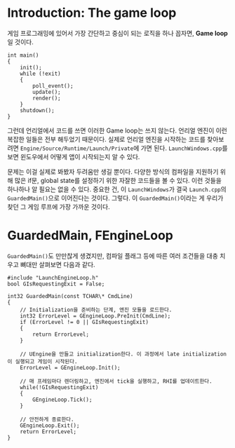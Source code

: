 # Introduction: The game loop

게임 프로그래밍에 있어서 가장 간단하고 중심이 되는 로직을 하나 꼽자면, **Game loop**일 것이다.

```
int main()
{
    init();
    while (!exit)
    {
        poll_event();
        update();
        render();
    }
    shutdown();
}
```

그런데 언리얼에서 코드를 쓰면 이러한 Game loop는 쓰지 않는다. 언리얼 엔진이 이런 복잡한 일들은 전부 해두었기 때문이다. 실제로 언리얼 엔진을 시작하는 코드를 찾아보려면 `Engine/Source/Runtime/Launch/Private`에 가면 된다. `LaunchWindows.cpp`를 보면 윈도우에서 어떻게 앱이 시작되는지 알 수 있다. 

문제는 이걸 실제로 봐봤자 두려움만 생길 뿐이다. 다양한 방식의 컴파일을 지원하기 위해 많은 if문, global state를 설정하기 위한 자잘한 코드들을 볼 수 있다. 이런 것들을 하나하나 알 필요는 없을 수 있다. 중요한 건, 이 `LaunchWindows`가 결국 `Launch.cpp`의 `GuardedMain()`으로 이어진다는 것이다. 그렇다. 이 `GuardedMain()`이라는 게 우리가 찾던 그 게임 루프에 가장 가까운 것이다.

# GuardedMain, FEngineLoop

`GuardedMain()`도 만만찮게 생겼지만, 컴파일 플래그 등에 따른 여러 조건들을 대충 치우고 뼈대만 살펴보면 다음과 같다.

```  
#include "LaunchEngineLoop.h"  
bool GIsRequestingExit = False;

int32 GuardedMain(const TCHAR\* CmdLine)  
{  
	// Initialization을 준비하는 단계, 엔진 모듈을 로드한다.  
	int32 ErrorLevel = GEngineLoop.PreInit(CmdLine);  
	if (ErrorLevel != 0 || GIsRequestingExit)  
	{  
		return ErrorLevel;  
	}

	// UEngine을 만들고 initialization한다. 이 과정에서 late initialization이 실행되고 게임이 시작된다.
	ErrorLevel = GEngineLoop.Init();

	// 매 프레임마다 렌더링하고, 엔진에서 tick을 실행하고, RHI를 업데이트한다.
	while(!GIsRequestingExit)
	{
    	GEngineLoop.Tick();
	}

	// 안전하게 종료한다.
	GEngineLoop.Exit();
	return ErrorLevel;
}
```